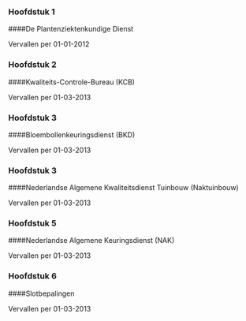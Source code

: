 <meta http-equiv='Content-Type' content='text/html; charset=utf-8' />

### Hoofdstuk  1  

####De Plantenziektenkundige Dienst

Vervallen per 01-01-2012 

### Hoofdstuk  2  

####Kwaliteits-Controle-Bureau (KCB)

Vervallen per 01-03-2013 

### Hoofdstuk   3  

####Bloembollenkeuringsdienst (BKD)

Vervallen per 01-03-2013 

### Hoofdstuk  3  

####Nederlandse Algemene Kwaliteitsdienst Tuinbouw (Naktuinbouw)

Vervallen per 01-03-2013 

### Hoofdstuk  5  

####Nederlandse Algemene Keuringsdienst (NAK)

Vervallen per 01-03-2013 

### Hoofdstuk  6  

####Slotbepalingen

Vervallen per 01-03-2013 

